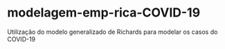 # modelagem-emp-rica-COVID-19
Utilização do modelo generalizado de Richards para modelar os casos do COVID-19
